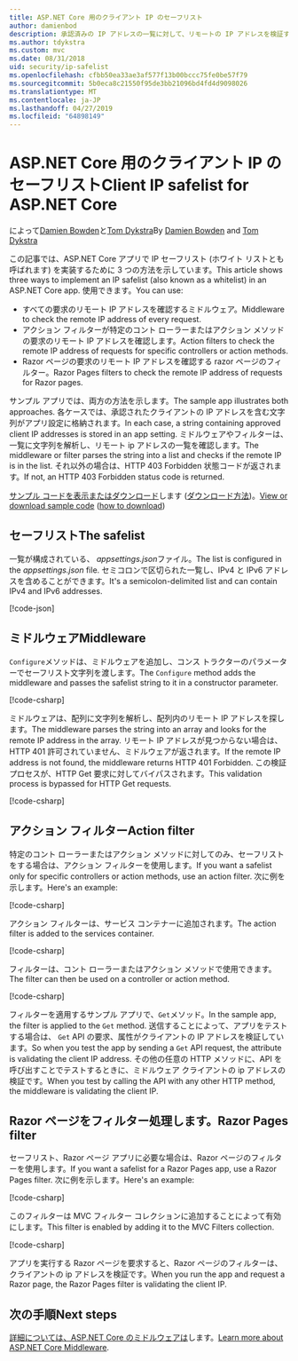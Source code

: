 ```yaml
---
title: ASP.NET Core 用のクライアント IP のセーフリスト
author: damienbod
description: 承認済みの IP アドレスの一覧に対して、リモートの IP アドレスを検証するミドルウェアまたはアクションのフィルターを作成する方法について説明します。
ms.author: tdykstra
ms.custom: mvc
ms.date: 08/31/2018
uid: security/ip-safelist
ms.openlocfilehash: cfbb50ea33ae3af577f13b00bccc75fe0be57f79
ms.sourcegitcommit: 5b0eca8c21550f95de3bb21096bd4fd4d9098026
ms.translationtype: MT
ms.contentlocale: ja-JP
ms.lasthandoff: 04/27/2019
ms.locfileid: "64898149"
---
```

# <a name="client-ip-safelist-for-aspnet-core"></a><span data-ttu-id="23464-103">ASP.NET Core 用のクライアント IP のセーフリスト</span><span class="sxs-lookup"><span data-stu-id="23464-103">Client IP safelist for ASP.NET Core</span></span>

<span data-ttu-id="23464-104">によって[Damien Bowden](https://twitter.com/damien_bod)と[Tom Dykstra](https://github.com/tdykstra)</span><span class="sxs-lookup"><span data-stu-id="23464-104">By [Damien Bowden](https://twitter.com/damien_bod) and [Tom Dykstra](https://github.com/tdykstra)</span></span>
 
<span data-ttu-id="23464-105">この記事では、ASP.NET Core アプリで IP セーフリスト (ホワイト リストとも呼ばれます) を実装するために 3 つの方法を示しています。</span><span class="sxs-lookup"><span data-stu-id="23464-105">This article shows three ways to implement an IP safelist (also known as a whitelist) in an ASP.NET Core app.</span></span> <span data-ttu-id="23464-106">使用できます。</span><span class="sxs-lookup"><span data-stu-id="23464-106">You can use:</span></span>

* <span data-ttu-id="23464-107">すべての要求のリモート IP アドレスを確認するミドルウェア。</span><span class="sxs-lookup"><span data-stu-id="23464-107">Middleware to check the remote IP address of every request.</span></span>
* <span data-ttu-id="23464-108">アクション フィルターが特定のコント ローラーまたはアクション メソッドの要求のリモート IP アドレスを確認します。</span><span class="sxs-lookup"><span data-stu-id="23464-108">Action filters to check the remote IP address of requests for specific controllers or action methods.</span></span>
* <span data-ttu-id="23464-109">Razor ページの要求のリモート IP アドレスを確認する razor ページのフィルター。</span><span class="sxs-lookup"><span data-stu-id="23464-109">Razor Pages filters to check the remote IP address of requests for Razor pages.</span></span>

<span data-ttu-id="23464-110">サンプル アプリでは、両方の方法を示します。</span><span class="sxs-lookup"><span data-stu-id="23464-110">The sample app illustrates both approaches.</span></span> <span data-ttu-id="23464-111">各ケースでは、承認されたクライアントの IP アドレスを含む文字列がアプリ設定に格納されます。</span><span class="sxs-lookup"><span data-stu-id="23464-111">In each case, a string containing approved client IP addresses is stored in an app setting.</span></span> <span data-ttu-id="23464-112">ミドルウェアやフィルターは、一覧に文字列を解析し、リモート ip アドレスの一覧を確認します。</span><span class="sxs-lookup"><span data-stu-id="23464-112">The middleware or filter parses the string into a list and  checks if the remote IP is in the list.</span></span> <span data-ttu-id="23464-113">それ以外の場合は、HTTP 403 Forbidden 状態コードが返されます。</span><span class="sxs-lookup"><span data-stu-id="23464-113">If not, an HTTP 403 Forbidden status code is returned.</span></span>

<span data-ttu-id="23464-114">[サンプル コードを表示またはダウンロード](https://github.com/aspnet/AspNetCore.Docs/tree/master/aspnetcore/security/ip-safelist/samples/2.x/ClientIpAspNetCore)します ([ダウンロード方法](xref:index#how-to-download-a-sample))。</span><span class="sxs-lookup"><span data-stu-id="23464-114">[View or download sample code](https://github.com/aspnet/AspNetCore.Docs/tree/master/aspnetcore/security/ip-safelist/samples/2.x/ClientIpAspNetCore) ([how to download](xref:index#how-to-download-a-sample))</span></span>

## <a name="the-safelist"></a><span data-ttu-id="23464-115">セーフリスト</span><span class="sxs-lookup"><span data-stu-id="23464-115">The safelist</span></span>

<span data-ttu-id="23464-116">一覧が構成されている、 *appsettings.json*ファイル。</span><span class="sxs-lookup"><span data-stu-id="23464-116">The list is configured in the *appsettings.json* file.</span></span> <span data-ttu-id="23464-117">セミコロンで区切られた一覧し、IPv4 と IPv6 アドレスを含めることができます。</span><span class="sxs-lookup"><span data-stu-id="23464-117">It's a semicolon-delimited list and can contain IPv4 and IPv6 addresses.</span></span>

[!code-json[](ip-safelist/samples/2.x/ClientIpAspNetCore/appsettings.json?highlight=2)]

## <a name="middleware"></a><span data-ttu-id="23464-118">ミドルウェア</span><span class="sxs-lookup"><span data-stu-id="23464-118">Middleware</span></span>

<span data-ttu-id="23464-119">`Configure`メソッドは、ミドルウェアを追加し、コンス トラクターのパラメーターでセーフリスト文字列を渡します。</span><span class="sxs-lookup"><span data-stu-id="23464-119">The `Configure` method adds the middleware and passes the safelist string to it in a constructor parameter.</span></span>

[!code-csharp[](ip-safelist/samples/2.x/ClientIpAspNetCore/Startup.cs?name=snippet_Configure&highlight=7)]

<span data-ttu-id="23464-120">ミドルウェアは、配列に文字列を解析し、配列内のリモート IP アドレスを探します。</span><span class="sxs-lookup"><span data-stu-id="23464-120">The middleware parses the string into an array and looks for the remote IP address in the array.</span></span> <span data-ttu-id="23464-121">リモート IP アドレスが見つからない場合は、HTTP 401 許可されていません、ミドルウェアが返されます。</span><span class="sxs-lookup"><span data-stu-id="23464-121">If the remote IP address is not found, the middleware returns HTTP 401 Forbidden.</span></span> <span data-ttu-id="23464-122">この検証プロセスが、HTTP Get 要求に対してバイパスされます。</span><span class="sxs-lookup"><span data-stu-id="23464-122">This validation process is bypassed for HTTP Get requests.</span></span>

[!code-csharp[](ip-safelist/samples/2.x/ClientIpAspNetCore/AdminSafeListMiddleware.cs?name=snippet_ClassOnly)]

## <a name="action-filter"></a><span data-ttu-id="23464-123">アクション フィルター</span><span class="sxs-lookup"><span data-stu-id="23464-123">Action filter</span></span>

<span data-ttu-id="23464-124">特定のコント ローラーまたはアクション メソッドに対してのみ、セーフリストをする場合は、アクション フィルターを使用します。</span><span class="sxs-lookup"><span data-stu-id="23464-124">If you want a safelist only for specific controllers or action methods, use an action filter.</span></span> <span data-ttu-id="23464-125">次に例を示します。</span><span class="sxs-lookup"><span data-stu-id="23464-125">Here's an example:</span></span> 

[!code-csharp[](ip-safelist/samples/2.x/ClientIpAspNetCore/Filters/ClientIdCheckFilter.cs)]

<span data-ttu-id="23464-126">アクション フィルターは、サービス コンテナーに追加されます。</span><span class="sxs-lookup"><span data-stu-id="23464-126">The action filter is added to the services container.</span></span>

[!code-csharp[](ip-safelist/samples/2.x/ClientIpAspNetCore/Startup.cs?name=snippet_ConfigureServices&highlight=3)]

<span data-ttu-id="23464-127">フィルターは、コント ローラーまたはアクション メソッドで使用できます。</span><span class="sxs-lookup"><span data-stu-id="23464-127">The filter can then be used on a controller or action method.</span></span>

[!code-csharp[](ip-safelist/samples/2.x/ClientIpAspNetCore/Controllers/ValuesController.cs?name=snippet_Filter&highlight=1)]

<span data-ttu-id="23464-128">フィルターを適用するサンプル アプリで、`Get`メソッド。</span><span class="sxs-lookup"><span data-stu-id="23464-128">In the sample app, the filter is applied to the `Get` method.</span></span> <span data-ttu-id="23464-129">送信することによって、アプリをテストする場合は、 `Get` API の要求、属性がクライアントの IP アドレスを検証しています。</span><span class="sxs-lookup"><span data-stu-id="23464-129">So when you test the app by sending a `Get` API request, the attribute is validating the client IP address.</span></span> <span data-ttu-id="23464-130">その他の任意の HTTP メソッドに、API を呼び出すことでテストするときに、ミドルウェア クライアントの ip アドレスの検証です。</span><span class="sxs-lookup"><span data-stu-id="23464-130">When you test by calling the API with any other HTTP method, the middleware is validating the client IP.</span></span>

## <a name="razor-pages-filter"></a><span data-ttu-id="23464-131">Razor ページをフィルター処理します。</span><span class="sxs-lookup"><span data-stu-id="23464-131">Razor Pages filter</span></span> 

<span data-ttu-id="23464-132">セーフリスト、Razor ページ アプリに必要な場合は、Razor ページのフィルターを使用します。</span><span class="sxs-lookup"><span data-stu-id="23464-132">If you want a safelist for a Razor Pages app, use a Razor Pages filter.</span></span> <span data-ttu-id="23464-133">次に例を示します。</span><span class="sxs-lookup"><span data-stu-id="23464-133">Here's an example:</span></span> 

[!code-csharp[](ip-safelist/samples/2.x/ClientIpAspNetCore/Filters/ClientIdCheckPageFilter.cs)]

<span data-ttu-id="23464-134">このフィルターは MVC フィルター コレクションに追加することによって有効にします。</span><span class="sxs-lookup"><span data-stu-id="23464-134">This filter is enabled by adding it to the MVC Filters collection.</span></span>

[!code-csharp[](ip-safelist/samples/2.x/ClientIpAspNetCore/Startup.cs?name=snippet_ConfigureServices&highlight=7-9)]

<span data-ttu-id="23464-135">アプリを実行する Razor ページを要求すると、Razor ページのフィルターは、クライアントの ip アドレスを検証です。</span><span class="sxs-lookup"><span data-stu-id="23464-135">When you run the app and request a Razor page, the Razor Pages filter is validating the client IP.</span></span>

## <a name="next-steps"></a><span data-ttu-id="23464-136">次の手順</span><span class="sxs-lookup"><span data-stu-id="23464-136">Next steps</span></span>

<span data-ttu-id="23464-137">[詳細については、ASP.NET Core のミドルウェアは](xref:fundamentals/middleware/index)します。</span><span class="sxs-lookup"><span data-stu-id="23464-137">[Learn more about ASP.NET Core Middleware](xref:fundamentals/middleware/index).</span></span>
